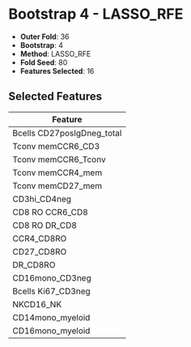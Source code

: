 # Bootstrap 4 - LASSO_RFE

- **Outer Fold**: 36
- **Bootstrap**: 4
- **Method**: LASSO_RFE
- **Fold Seed**: 80
- **Features Selected**: 16

## Selected Features

| Feature |
|---------|
| Bcells CD27posIgDneg_total |
| Tconv memCCR6_CD3 |
| Tconv memCCR6_Tconv |
| Tconv memCCR4_mem |
| Tconv memCD27_mem |
| CD3hi_CD4neg |
| CD8 RO CCR6_CD8 |
| CD8 RO DR_CD8 |
| CCR4_CD8RO |
| CD27_CD8RO |
| DR_CD8RO |
| CD16mono_CD3neg |
| Bcells Ki67_CD3neg |
| NKCD16_NK |
| CD14mono_myeloid |
| CD16mono_myeloid |
